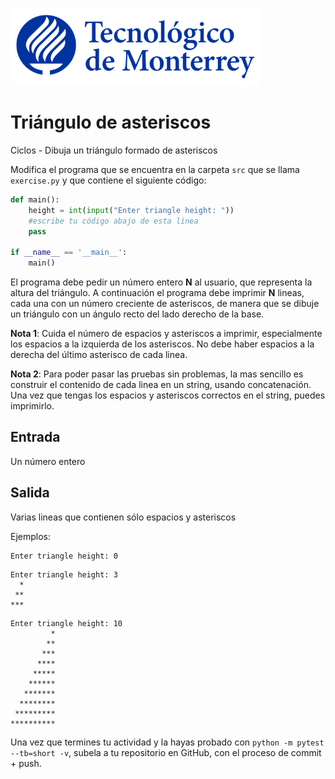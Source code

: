 ![Tec de Monterrey](../../images/logotecmty.png)
# Triángulo de asteriscos
Ciclos - Dibuja un triángulo formado de asteriscos

Modifica el programa que se encuentra en la carpeta `src` que se llama
`exercise.py` y que contiene el siguiente código:

```python
def main():
    height = int(input("Enter triangle height: "))
    #escribe tu código abajo de esta línea
    pass

if __name__ == '__main__':
    main()
```

El programa debe pedir un número entero **N** al usuario, que representa la altura
del triángulo.
A continuación el programa debe imprimir **N** lineas, cada una con un número
creciente de asteriscos, de manera que se dibuje un triángulo con un ángulo
recto del lado derecho de la base.

**Nota 1**: Cuida el número de espacios y asteriscos a imprimir,
especialmente los espacios a la izquierda de los asteriscos.
No debe haber espacios a la derecha del último asterisco de cada linea.

**Nota 2**: Para poder pasar las pruebas sin problemas, la mas sencillo es
construir el contenido de cada linea en un string, usando concatenación.
Una vez que tengas los espacios y asteriscos correctos en el string, puedes
imprimirlo.

## Entrada

Un número entero

## Salida

Varias lineas que contienen sólo espacios y asteriscos

Ejemplos:

```
Enter triangle height: 0
```

```
Enter triangle height: 3
  *
 **
***
```

```
Enter triangle height: 10
         *
        **
       ***
      ****
     *****
    ******
   *******
  ********
 *********
**********
```

Una vez que termines tu actividad y la hayas probado con
`python -m pytest --tb=short -v`,
subela a tu repositorio en GitHub, con el proceso de commit + push.
